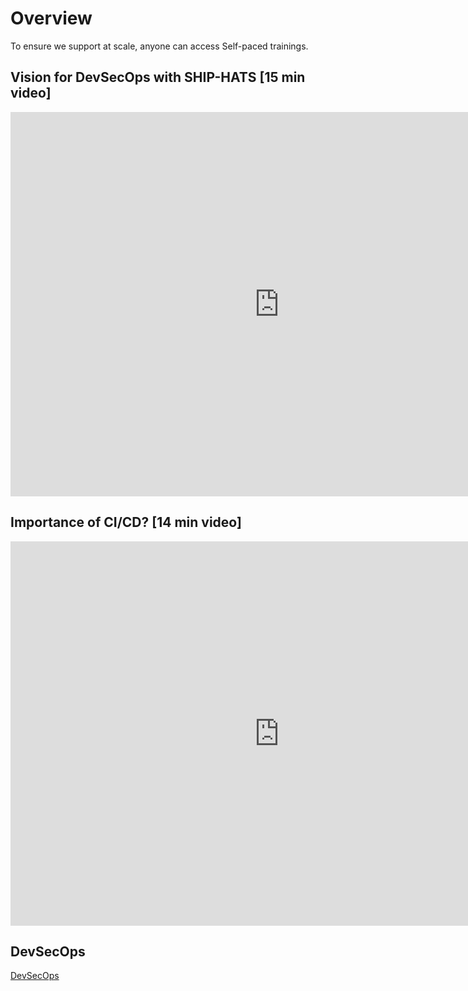 # Overview

To ensure we support at scale, anyone can access Self-paced trainings.


## Vision for DevSecOps with SHIP-HATS [15 min video]

<!--### [Vision for DevSecOps with SHIP-HATS](https://youtu.be/CeZs3nAK5gY) [15 min video]
-->
<ifigure>
<iframe title="YouTubeVideoPlayer" src="https://www.youtube.com/embed/CeZs3nAK5gY?showinfo=0" height="615" width="860" frameborder="0" allow="accelerometer; autoplay; encrypted-media; gyroscope; picture-in-picture" allowfullscreen></iframe>
</ifigure>

## Importance of CI/CD? [14 min video]

<!--### [Importance of CI/CD?](https://youtu.be/RlZCyexsJBc?t=260) [14 min video]
-->
<ifigure>
<iframe title="YouTubeVideoPlayer" src="https://www.youtube.com/embed/RlZCyexsJBc?t=260?showinfo=0" height="615" width="860" frameborder="0" allow="accelerometer; autoplay; encrypted-media; gyroscope; picture-in-picture" allowfullscreen></iframe>
</ifigure>

## DevSecOps

[DevSecOps](./devsecops.md ':include')

